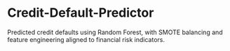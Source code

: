 # Credit-Default-Predictor
Predicted credit defaults using Random Forest, with SMOTE balancing and feature engineering aligned to financial risk indicators.
